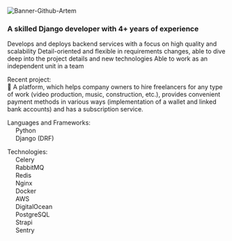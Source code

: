 ![Banner-Github-Artem](https://user-images.githubusercontent.com/127225763/223652444-fafa937e-c354-432c-94d7-8d96d6e51218.jpg)
### A skilled Django developer with 4+ years of experience

 Develops and deploys backend services with a focus on high quality and scalability
 Detail-oriented and flexible in requirements changes, able to dive deep into the project details and new technologies
 Able to work as an independent unit in a team
 
Recent project:<br/>
 :pushpin:
 A platform, which helps company owners to hire freelancers for any type of work (video production, music, construction, etc.), provides convenient payment methods in  various ways (implementation of a wallet and linked bank accounts) and has a subscription service.

Languages and Frameworks:<br/>
<img height="15" width="15" src="https://cdn.simpleicons.org/python"/> Python <br/>
<img height="15" width="15" src="https://cdn.simpleicons.org/django"/> Django (DRF) <br/>

Technologies: <br/>
<img height="15" width="15" src="https://cdn.simpleicons.org/celery"/> Celery <br/>
<img height="15" width="15" src="https://cdn.simpleicons.org/rabbitmq"/> RabbitMQ <br/>
<img height="15" width="15" src="https://cdn.simpleicons.org/redis"/> Redis <br/>
<img height="15" width="15" src="https://cdn.simpleicons.org/nginx"/> Nginx <br/>
<img height="15" width="15" src="https://cdn.simpleicons.org/docker"/> Docker <br/>
<img height="15" width="15" src="https://cdn.simpleicons.org/amazonaws"/> AWS <br/>
<img height="15" width="15" src="https://cdn.simpleicons.org/digitalocean"/> DigitalOcean <br/>
<img height="15" width="15" src="https://cdn.simpleicons.org/postgresql"/> PostgreSQL <br/>
<img height="15" width="15" src="https://cdn.simpleicons.org/strapi"/> Strapi <br/>
<img height="15" width="15" src="https://cdn.simpleicons.org/sentry"/> Sentry <br/>
